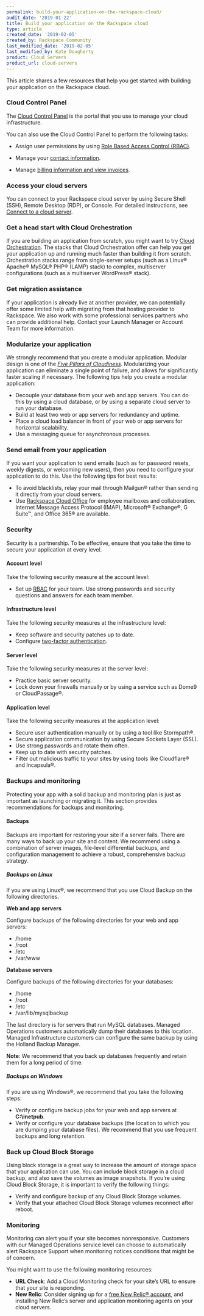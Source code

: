 ```yaml
---
permalink: build-your-application-on-the-rackspace-cloud/
audit_date: '2019-01-22'
title: Build your application on the Rackspace cloud
type: article
created_date: '2019-02-05'
created_by: Rackspace Community
last_modified_date: '2019-02-05'
last_modified_by: Kate Dougherty
product: Cloud Servers
product_url: cloud-servers
---
```


This article shares a few resources that help you get started with building
your application on the Rackspace cloud.

### Cloud Control Panel

The [Cloud Control Panel](https://login.rackspace.com) is the portal that you
use to manage your cloud infrastructure.

You can also use the Cloud Control Panel to perform the following tasks:

- Assign user permissions by using [Role Based Access Control
  (RBAC)](/how-to/getting-started-with-role-based-access-control-rbac/).

- Manage your [contact information](/how-to/change-to-new-primary-contact/).

- Manage [billing information and view
  invoices](/how-to/billing-services-overview/).

### Access your cloud servers

You can connect to your Rackspace cloud server by using Secure Shell (SSH),
Remote Desktop (RDP), or Console. For detailed instructions, see [Connect to a
cloud server](/how-to/connect-to-a-cloud-server/).

### Get a head start with Cloud Orchestration

If you are building an application from scratch, you might want to try [Cloud
Orchestration](https://www.rackspace.com/en-us/cloud/orchestration). The
stacks that Cloud Orchestration offer can help you get your application up and
running much faster than building it from scratch. Orchestration stacks range
from single-server setups (such as a Linux&reg; Apache&reg; MySQL&reg;
PHP&reg; (LAMP) stack) to complex, multiserver configurations (such as a
multiserver WordPress&reg; stack).

### Get migration assistance

If your application is already live at another provider, we can potentially
offer some limited help with migrating from that hosting provider to
Rackspace. We also work with some professional services partners who can
provide additional help. Contact your Launch Manager or Account Team
for more information.

### Modularize your application

We strongly recommend that you create a modular application. Modular design is
one of the [_Five Pillars of
Cloudiness_](https://blog.rackspace.com/explore-the-five-pillars-of-cloudiness). Modularizing your application can eliminate a single point of
failure, and allows for significantly faster scaling if necessary. The
following tips help you create a modular application:

- Decouple your database from your web and app servers. You can do this by
  using a cloud database, or by using a separate cloud server to run your
  database.
- Build at least two web or app servers for redundancy and uptime.
- Place a cloud load balancer in front of your web or app servers for
  horizontal scalability.
- Use a messaging queue for asynchronous processes.

### Send email from your application

If you want your application to send emails (such as for password resets,
weekly digests, or welcoming new users), then you need to configure your
application to do this. Use the following tips for best results:

- To avoid blacklists, relay your mail through Mailgun&reg; rather than
  sending it directly from your cloud servers.
- Use [Rackspace Cloud Office](https://www.rackspace.com/en-us/email-hosting)
  for employee mailboxes and collaboration. Internet Message Access Protocol
  (IMAP), Microsoft&reg; Exchange&reg;, G Suite&trade;, and Office 365&reg;
  are available.

### Security

Security is a partnership. To be effective, ensure that you take the time
to secure your application at every level.

#### Account level

Take the following security measure at the account level:

- Set up [RBAC](/how-to/getting-started-with-role-based-access-control-rbac/)
  for your team. Use strong passwords and security questions and answers for
  each team member.

#### Infrastructure level

Take the following security measures at the infrastructure level:

- Keep software and security patches up to date.
- Configure [two-factor
  authentication](/how-to/myrackspace-multi-factor-authentication/).

#### Server level

Take the following security measures at the server level:

- Practice basic server security.
- Lock down your firewalls manually or by using a service such as Dome9 or
  CloudPassage&reg;.

#### Application level

Take the following security measures at the application level:

- Secure user authentication manually or by using a tool like Stormpath&reg;.
- Secure application communication by using Secure Sockets Layer (SSL).
- Use strong passwords and rotate them often.
- Keep up to date with security patches.
- Filter out malicious traffic to your sites by using tools like
  Cloudflare&reg; and Incapsula&reg;.

### Backups and monitoring

Protecting your app with a solid backup and monitoring plan is just as
important as launching or migrating it. This section provides recommendations
for backups and monitoring.

#### Backups

Backups are important for restoring your site if a server fails. There are
many ways to back up your site and content. We recommend using a combination
of server images, file-level differential backups, and configuration
management to achieve a robust, comprehensive backup strategy.

##### Backups on Linux

If you are using Linux&reg;, we recommend that you use Cloud Backup on the
following directories.

**Web and app servers**

Configure backups of the following directories for your web and app servers:

- /home
- /root
- /etc
- /var/www

**Database servers**

Configure backups of the following directories for your databases:

- /home
- /root
- /etc
- /var/lib/mysqlbackup

The last directory is for servers that run MySQL databases. Managed
Operations customers automatically dump their databases to this location.
Managed Infrastructure customers can configure the same backup by using
the Holland Backup Manager.

**Note**: We recommend that you back up databases frequently and retain them
for a long period of time.

##### Backups on Windows

If you are using Windows&reg;, we recommend that you take the following steps:

- Verify or configure backup jobs for your web and app servers at
  **C:\inetpub**.
- Verify or configure your database backups (the location to which you are
  dumping your database files). We recommend that you use frequent backups and
  long retention.

### Back up Cloud Block Storage

Using block storage is a great way to increase the amount of storage space
that your application can use. You can include block storage in a cloud
backup, and also save the volumes as image snapshots. If you’re using Cloud
Block Storage, it is important to verify the following things:

- Verify and configure backup of any Cloud Block Storage volumes.
- Verify that your attached Cloud Block Storage volumes reconnect after reboot.

### Monitoring

Monitoring can alert you if your site becomes nonresponsive. Customers with
our Managed Operations service level can choose to automatically alert
Rackspace Support when monitoring notices conditions that might be of concern.

You might want to use the following monitoring resources:

- **URL Check**: Add a Cloud Monitoring check for your site’s URL to ensure
  that your site is responding.
- **New Relic**: Consider signing up for a [free New Relic&reg;
  account](http://newrelic.com/rackspace), and installing New Relic’s server
  and application monitoring agents on your cloud servers.
